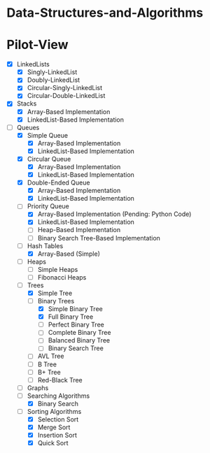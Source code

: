# Data-Structures-and-Algorithms

# Pilot-View

- [x] LinkedLists
  - [x] Singly-LinkedList
  - [x] Doubly-LinkedList
  - [x] Circular-Singly-LinkedList
  - [x] Circular-Double-LinkedList
- [x] Stacks
  - [x] Array-Based Implementation
  - [x] LinkedList-Based Implementation
- [ ] Queues
  - [x] Simple Queue
    - [x] Array-Based Implementation
    - [x] LinkedList-Based Implementation
  - [x] Circular Queue
    - [x] Array-Based Implementation
    - [x] LinkedList-Based Implementation
  - [x] Double-Ended Queue 
    - [x] Array-Based Implementation
    - [x] LinkedList-Based Implementation
  - [ ] Priority Queue
    - [x] Array-Based Implementation (Pending: Python Code)
    - [x] LinkedList-Based Implementation
    - [ ] Heap-Based Implementation
    - [ ] Binary Search Tree-Based Implementation
  - [ ] Hash Tables
    - [x] Array-Based (Simple)
  - [ ] Heaps
    - [ ] Simple Heaps
    - [ ] Fibonacci Heaps
  - [ ] Trees
    - [x] Simple Tree
    - [ ] Binary Trees
      - [x] Simple Binary Tree
      - [x] Full Binary Tree
      - [ ] Perfect Binary Tree
      - [ ] Complete Binary Tree
      - [ ] Balanced Binary Tree
      - [ ] Binary Search Tree
    - [ ] AVL Tree
    - [ ] B Tree
    - [ ] B+ Tree
    - [ ] Red-Black Tree
  - [ ] Graphs
  - [ ] Searching Algorithms
      - [x] Binary Search
  - [ ] Sorting Algorithms
      - [x] Selection Sort
      - [x] Merge Sort
      - [x] Insertion Sort
      - [x] Quick Sort

